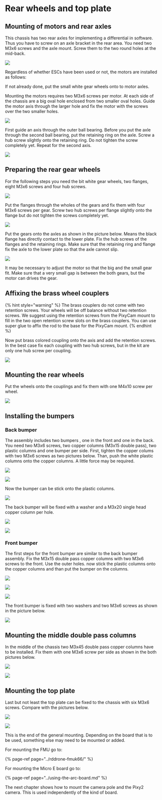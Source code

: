 # Rear wheels and top plate

## Mounting of motors and rear axles

This chassis has two rear axles for implementing a differential in software. Thus you have to screw on an axle bracket in the rear area. You need two M3x6 screws and the axle mount. Screw them to the two round holes at the mid-back.

![](../../../.gitbook/assets/axle_mount_edit.jpg)

Regardless of whether ESCs have been used or not, the motors are installed as follows:

If not already done, put the small white gear wheels onto to motor axles.

Mounting the motors requires two M3x6 screws per motor. At each side of the chassis are a big oval hole enclosed from two smaller oval holes. Guide the motor axis through the larger hole and fix the motor with the screws over the two smaller holes.

![](../../../.gitbook/assets/20191218_160405.jpg)

First guide an axis through the outer ball bearing. Before you put the axle through the second ball bearing, put the retaining ring on the axle. Screw a hub screw slightly onto the retaining ring. Do not tighten the screw completely yet. Repeat for the second axis.

![](../../../.gitbook/assets/20191218_172218.jpg)

## Preparing the rear gear wheels

For the following steps you need the bit white gear wheels, two flanges, eight M3x6 screws and four hub screws.

![](../../../.gitbook/assets/20191217_160356.jpg)

Put the flanges through the wholes of the gears and fix them with four M3x6 screws per gear.  Screw two hub screws per flange slightly onto the flange but do not tighten the screws completely yet.

![](../../../.gitbook/assets/20191217_160627.jpg)

Put the gears onto the axles as shown in the picture below. Means the black flange has directly contact to the lower plate. Fix the hub screws of the flanges and the retaining rings. Make sure that the retaining ring and flange fix the axle to the lower plate so that the axle cannot slip. 

![](../../../.gitbook/assets/rear_wheels_axis_mount%20%281%29.jpg)

It may be necessary to adjust the motor so that the big and the small gear fit. Make sure that a very small gap is between the both gears, but the motor can drives the gear.

## Affixing the brass wheel couplers

{% hint style="warning" %}
The brass couplers do not come with two retention screws. Your wheels will be off balance without two retention screws. We suggest using the retention screws from the PixyCam mount to fill in the two open retention screw slots on the brass couplers. You can use super glue to affix the rod to the base for the PixyCam mount.
{% endhint %}

Now put brass colored coupling onto the axis and add the retention screws. In the best case fix each coupling with two hub screws, but in the kit are only one hub screw per coupling.

![](../../../.gitbook/assets/20191218_173202.jpg)

## Mounting the rear wheels

Put the wheels onto the couplings and fix them with one M4x10 screw per wheel.

![](../../../.gitbook/assets/20191218_173240.jpg)

## Installing the bumpers

### Back bumper

The assembly includes two bumpers , one in the front and one in the back. You need two M3x6 screws, two copper columns \(M3x15 double pass\), two plastic columns and one bumper per side. First, tighten the copper colums with two M3x6 screws as two pictures below. Than, push the white plastic columns onto the copper columns. A little force may be required.

![](../../../.gitbook/assets/20191218_173755.jpg)

![](../../../.gitbook/assets/20191218_174208.jpg)

Now the bumper can be stick onto the plastic columns.

![](../../../.gitbook/assets/20191218_174223.jpg)

The back bumper will be fixed with a washer and a M3x20 single head copper column per hole.

![](../../../.gitbook/assets/20191218_174306.jpg)

![](../../../.gitbook/assets/20191218_174327.jpg)

### Front bumper

The first steps for the front bumper are similar to the back bumper assembly. Fix the M3x15 double pass copper columns with two M3x6 screws to the front. Use the outer holes. now stick the plastic columns onto the copper columns and than put the bumper on the columns.

![](../../../.gitbook/assets/20191218_174426.jpg)

![](../../../.gitbook/assets/20191218_174508.jpg)

![](../../../.gitbook/assets/20191218_174614.jpg)

The front bumper is fixed with two washers and two M3x6 screws as shown in the picture below.

![](../../../.gitbook/assets/20191218_174706.jpg)

## Mounting the middle double pass columns

In the middle of the chassis two M3x45 double pass copper columns have to be installed. Fix them with one M3x6 screw per side as shown in the both pictures below.

![](../../../.gitbook/assets/20191217_160737.jpg)

![](../../../.gitbook/assets/20191217_160836.jpg)

## Mounting the top plate

Last but not least the top plate can be fixed to the chassis with six M3x6 screws. Compare with the pictures below.

![](../../../.gitbook/assets/20191218_174816.jpg)

![](../../../.gitbook/assets/20191218_174938.jpg)



This is the end of the general mounting. Depending on the board that is to be used, something else may need to be mounted or added. 

For mounting the FMU go to:

{% page-ref page="../rddrone-fmuk66/" %}

For mounting the Micro E board go to:

{% page-ref page="../using-the-arc-board.md" %}

The next chapter shows how to mount the camera pole and the Pixy2 camera. This is used independently of the kind of board.


